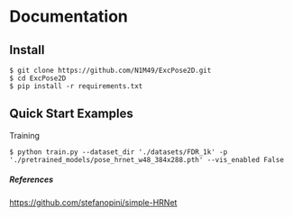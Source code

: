 # Documentation

## Install

```
$ git clone https://github.com/N1M49/ExcPose2D.git
$ cd ExcPose2D
$ pip install -r requirements.txt
```

## Quick Start Examples

Training
```
$ python train.py --dataset_dir './datasets/FDR_1k' -p './pretrained_models/pose_hrnet_w48_384x288.pth' --vis_enabled False
```




##### References

https://github.com/stefanopini/simple-HRNet






